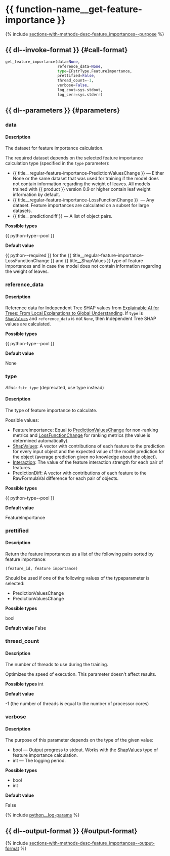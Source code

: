 # {{ function-name__get-feature-importance }}

{% include [sections-with-methods-desc-feature_importances--purpose](../_includes/work_src/reusage/feature_importances--purpose.md) %}


## {{ dl--invoke-format }} {#call-format}

```python
get_feature_importance(data=None,
                       reference_data=None,
                       type=EFstrType.FeatureImportance,
                       prettified=False,
                       thread_count=-1,
                       verbose=False,
                       log_cout=sys.stdout,
                       log_cerr=sys.stderr)
```

## {{ dl--parameters }} {#parameters}

### data

#### Description

The dataset for feature importance calculation.

The required dataset depends on the selected feature importance calculation type (specified in the `type` parameter):

- {{ title__regular-feature-importance-PredictionValuesChange }} — Either None or the same dataset that was used for training if the model does not contain information regarding the weight of leaves. All models trained with {{ product }} version 0.9 or higher contain leaf weight information by default.
- {{ title__regular-feature-importance-LossFunctionChange }}  — Any dataset. Feature importances are calculated on a subset for large datasets.
- {{ title__predictiondiff }} — A list of object pairs.

**Possible types**

{{ python-type--pool }}

**Default value**

{{ python--required }} for the {{ title__regular-feature-importance-LossFunctionChange }} and {{ title__ShapValues }} type of feature importances and in case the model does not contain information regarding the weight of leaves.

### reference_data

#### Description

Reference data for Independent Tree SHAP values from [Explainable AI for Trees: From Local Explanations to Global Understanding](https://arxiv.org/abs/1905.04610v1). If `type` is [`ShapValues`](shap-values.md) and `reference_data` is not `None`, then Independent Tree SHAP values are calculated.

**Possible types**

{{ python-type--pool }}

**Default value**

 None


### type
_Alias:_ `fstr_type` (deprecated, use type instead)

#### Description

The type of feature importance to calculate.

Possible values:
- FeatureImportance: Equal to [PredictionValuesChange](fstr.md#fstr__regular-feature-importance) for non-ranking metrics and [LossFunctionChange](fstr.md#fstr__regular-feature-importances__lossfunctionchange) for ranking metrics (the value is determined automatically).
- [ShapValues](shap-values.md): A vector  with contributions of each feature to the prediction for every input object and the expected value of the model prediction for the object (average prediction given no knowledge about the object).
- [Interaction](feature-interaction.md#feature-interaction__feature-interaction-strength): The value of the feature interaction strength for each pair of features.
- PredictionDiff: A vector with contributions of each feature to the RawFormulaVal difference for each pair of objects.

**Possible types**

{{ python-type--pool }}

**Default value**

FeatureImportance


### prettified

#### Description

Return the feature importances as a list of the following pairs sorted by feature importance:
```
(feature_id, feature importance)
```

Should be used if one of the following values of the typeparameter is selected:
- PredictionValuesChange
- PredictionValuesChange


**Possible types**

bool

**Default value**
False


### thread_count

#### Description

The number of threads to use during the training.

Optimizes the speed of execution. This parameter doesn't affect results.

**Possible types** int

**Default value**

-1 (the number of threads is equal to the number of processor cores)


### verbose

#### Description

The purpose of this parameter depends on the type of the given value:

- bool — Output progress to stdout.
Works with the [ShapValues](shap-values.md) type of feature importance calculation.
- int — The logging period.

**Possible types**

- bool
- int

**Default value**

False

{% include [python__log-params](../_includes/work_src/reusage-python/python__log-params.md) %}

## {{ dl--output-format }} {#output-format}

{% include [sections-with-methods-desc-feature_importances--output-format](../_includes/work_src/reusage/feature_importances--output-format.md) %}


